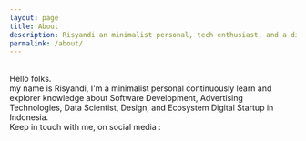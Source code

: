 ```yaml
---
layout: page
title: About
description: Risyandi an minimalist personal, tech enthusiast, and a digital nomads from indonesia
permalink: /about/
---
```

<br>
Hello folks. <br>
my name is Risyandi, I'm a minimalist personal continuously learn and explorer knowledge about Software Development, Advertising Technologies, Data Scientist, Design, and Ecosystem Digital Startup in Indonesia.
<br>
Keep in touch with me, on social media :
<div align="center">
    <a href="mailto:Risyandi.94@gmail.com"><i class="fa fa-envelope-o fa-fw" aria-hidden="true" style="font-size:40px;color:#2980b9"></i></a>
    &nbsp; &nbsp; &nbsp;
    <a href="https://github.com/Risyandi"><i class="fa fa-github" aria-hidden="true" style="font-size:40px;color:#2980b9"></i></a>
    &nbsp; &nbsp; &nbsp;
    <a href="https://twitter.com/Risyandi94"><i class="fa fa-twitter" aria-hidden="true" style="font-size:40px;color:#2980b9"></i></a>
    &nbsp; &nbsp; &nbsp;
    <a href="https://www.linkedin.com/id/risyandi/"><i class="fa fa-linkedin" aria-hidden="true" style="font-size:40px;color:#2980b9"></i></a>
    &nbsp; &nbsp; &nbsp;
    <a href="https://www.quora.com/profile/Risyandi"><i class="fa fa-quora" aria-hidden="true" style="font-size:40px;color:#2980b9"></i></a>
    &nbsp; &nbsp; &nbsp;
</div>